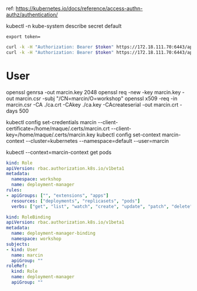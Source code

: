 ref: https://kubernetes.io/docs/reference/access-authn-authz/authentication/

kubectl -n kube-system describe secret default

`export token=`

```sh
curl -k -H "Authorization: Bearer $token" https://172.18.111.70:6443/api
curl -k -H "Authorization: Bearer $token" https://172.18.111.70:6443/api/v1
```


# User

openssl genrsa -out marcin.key 2048
openssl req -new -key marcin.key -out marcin.csr -subj "/CN=marcin/O=workshop"
openssl x509 -req -in marcin.csr -CA ./ca.crt -CAkey ./ca.key -CAcreateserial -out marcin.crt -days 500


kubectl config set-credentials marcin --client-certificate=/home/maque/.certs/marcin.crt  --client-key=/home/maque/.certs/marcin.key
kubectl config set-context marcin-context --cluster=kubernetes --namespace=default --user=marcin

kubectl --context=marcin-context get pods


```yaml
kind: Role
apiVersion: rbac.authorization.k8s.io/v1beta1
metadata:
  namespace: workshop
  name: deployment-manager
rules:
- apiGroups: ["", "extensions", "apps"]
  resources: ["deployments", "replicasets", "pods"]
  verbs: ["get", "list", "watch", "create", "update", "patch", "delete"] # You can also use ["*"]
```

```yaml
kind: RoleBinding
apiVersion: rbac.authorization.k8s.io/v1beta1
metadata:
  name: deployment-manager-binding
  namespace: workshop
subjects:
- kind: User
  name: marcin
  apiGroup: ""
roleRef:
  kind: Role
  name: deployment-manager
  apiGroup: ""
```
